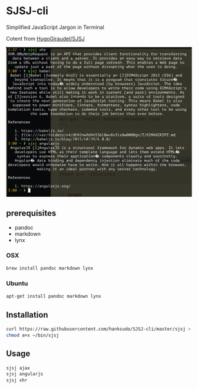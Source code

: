 # SJSJ-cli

Simplified JavaScript Jargon in Terminal

Cotent from [HugoGiraudel/SJSJ](https://github.com/HugoGiraudel/SJSJ)

![](https://github.com/hanksudo/SJSJ-cli/blob/master/screenshot.png)

## prerequisites

- pandoc
- markdown
- lynx

### OSX

```bash
brew install pandoc markdown lynx
```

### Ubuntu

```bash
apt-get install pandoc markdown lynx
```

## Installation

```bash
curl https://raw.githubusercontent.com/hanksudo/SJSJ-cli/master/sjsj > ~/bin/sjsj
chmod a+x ~/bin/sjsj
```

## Usage

```bash
sjsj ajax
sjsj angularjs
sjsj xhr
```
